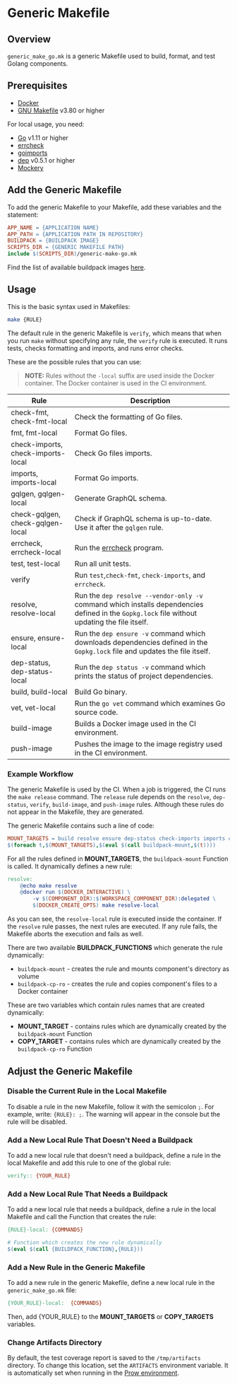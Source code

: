 # Generic Makefile
## Overview

`generic_make_go.mk` is a generic Makefile used to build, format, and test Golang components.

## Prerequisites
* [Docker](https://www.docker.com/get-started)
* [GNU Makefile](https://www.gnu.org/software/make/manual/make.html) v3.80 or higher

For local usage, you need:
* [Go](https://golang.org/) v1.11 or higher
* [errcheck](https://github.com/kisielk/errcheck)
* [goimports](https://godoc.org/golang.org/x/tools/cmd/goimports)
* [dep](https://github.com/golang/dep) v0.5.1 or higher
* [Mockery](https://github.com/vektra/mockery)

## Add the Generic Makefile
To add the generic Makefile to your Makefile, add these variables and the statement:
```makefile
APP_NAME = {APPLICATION NAME}
APP_PATH = {APPLICATION PATH IN REPOSITORY}
BUILDPACK = {BUILDPACK IMAGE}
SCRIPTS_DIR = {GENERIC MAKEFILE PATH}
include $(SCRIPTS_DIR)/generic-make-go.mk
```
Find the list of available buildpack images [here](https://github.com/kyma-project/test-infra/blob/main/templates/config.yaml).

## Usage
This is the basic syntax used in Makefiles:
```bash
make {RULE}
```

The default rule in the generic Makefile is `verify`, which means that when you run `make` without specifying any rule, the `verify` rule is executed.
It runs tests, checks formatting and imports, and runs error checks.

These are the possible rules that you can use:
>**NOTE:** Rules without the `-local` suffix are used inside the Docker container.
The Docker container is used in the CI environment.

| Rule                              | Description                                                    |
|-----------------------------------|----------------------------------------------------------------|
| check-fmt, check-fmt-local        | Check the formatting of Go files.                              |
| fmt, fmt-local                    | Format Go files.                                               |
| check-imports, check-imports-local| Check Go files imports.                                        |
| imports, imports-local            | Format Go imports.                                             |
| gqlgen, gqlgen-local              | Generate GraphQL schema.                                       |
| check-gqlgen, check-gqlgen-local  | Check if GraphQL schema is up-to-date. Use it after the `gqlgen` rule. |
| errcheck, errcheck-local          | Run the [errcheck](https://github.com/kisielk/errcheck) program.        |
| test, test-local                  | Run all unit tests.                                            |
| verify                            | Run `test`,`check-fmt`, `check-imports`, and `errcheck`.       |
| resolve, resolve-local            | Run the `dep resolve --vendor-only -v` command which installs dependencies defined in the `Gopkg.lock` file without updating the file itself.                         |
| ensure, ensure-local              | Run the `dep ensure -v` command which downloads dependencies defined in the `Gopkg.lock` file and updates the file itself.                               |
| dep-status, dep-status-local      | Run the `dep status -v` command which prints the status of project dependencies.                                         |
| build, build-local                | Build Go binary.                                               |
| vet, vet-local                    | Run the `go vet` command which examines Go source code.                                      |
| build-image                       | Builds a Docker image used in the CI environment.                 |
| push-image                        | Pushes the image to the image registry used in the CI environment.           |

### Example Workflow
The generic Makefile is used by the CI.
When a job is triggered, the CI runs the `make release` command.
The `release` rule depends on the `resolve`, `dep-status`, `verify`, `build-image`, and `push-image` rules.
Although these rules do not appear in the Makefile, they are generated.

The generic Makefile contains such a line of code:
```makefile
MOUNT_TARGETS = build resolve ensure dep-status check-imports imports check-fmt fmt errcheck vet generate gqlgen
$(foreach t,$(MOUNT_TARGETS),$(eval $(call buildpack-mount,$(t))))
```
For all the rules defined in **MOUNT_TARGETS**, the `buildpack-mount` Function is called. It dynamically defines a new rule:
```makefile
resolve:
    @echo make resolve
    @docker run $(DOCKER_INTERACTIVE) \
        -v $(COMPONENT_DIR):$(WORKSPACE_COMPONENT_DIR):delegated \
        $(DOCKER_CREATE_OPTS) make resolve-local
```
As you can see, the `resolve-local` rule is executed inside the container.
If the `resolve` rule passes, the next rules are executed.
If any rule fails, the Makefile aborts the execution and fails as well.

There are two available **BUILDPACK_FUNCTIONS** which generate the rule dynamically:
- `buildpack-mount` - creates the rule and mounts component's directory as volume
- `buildpack-cp-ro` - creates the rule and copies component's files to a Docker container

These are two variables which contain rules names that are created dynamically:
- **MOUNT_TARGET** - contains rules which are dynamically created by the `buildpack-mount` Function
- **COPY_TARGET** - contains rules which are dynamically created by the `buildpack-cp-ro` Function

## Adjust the Generic Makefile

### Disable the Current Rule in the Local Makefile
To disable a rule in the new Makefile, follow it with the semicolon `;`.
For example, write: `{RULE}: ;`.
The warning will appear in the console but the rule will be disabled.

### Add a New Local Rule That Doesn't Need a Buildpack
To add a new local rule that doesn't need a buildpack, define a rule in the local Makefile and add this rule to one of the global rule:
```makefile
verify:: {YOUR_RULE}
```

### Add a New Local Rule That Needs a Buildpack
To add a new local rule that needs a buildpack, define a rule in the local Makefile and call the Function that creates the rule:
```makefile
{RULE}-local: {COMMANDS}

# Function which creates the new rule dynamically
$(eval $(call {BUILDPACK_FUNCTION},{RULE}))
```

### Add a New Rule in the Generic Makefile
To add a new rule in the generic Makefile, define a new local rule in the `generic_make_go.mk` file:
```makefile
{YOUR_RULE}-local:  {COMMANDS}
```
Then, add {YOUR_RULE} to the **MOUNT_TARGETS** or **COPY_TARGETS** variables.

### Change Artifacts Directory

By default, the test coverage report is saved to the `/tmp/artifacts` directory.
To change this location, set the `ARTIFACTS` environment variable.
It is automatically set when running in the [Prow environment](https://github.com/kubernetes/test-infra/blob/master/prow/pod-utilities.md).
